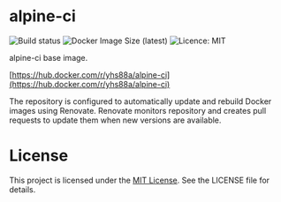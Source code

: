 # alpine-ci

![Build status](https://github.com/yhs88a/alpine-ci/actions/workflows/build-push.yml/badge.svg)
![Docker Image Size (latest)](https://img.shields.io/docker/image-size/yhs88a/alpine-ci/latest)
![Licence: MIT](https://img.shields.io/github/license/yhs88a/alpine-ci)

alpine-ci base image.

[https://hub.docker.com/r/yhs88a/alpine-ci](https://hub.docker.com/r/yhs88a/alpine-ci)

The repository is configured to automatically update and rebuild Docker images using Renovate. Renovate monitors repository and creates pull requests to update them when new versions are available.

# License

This project is licensed under the [MIT License](/LICENSE). See the LICENSE file for details.
